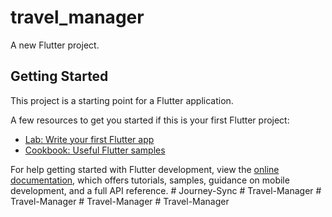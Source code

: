 # travel_manager

A new Flutter project.

## Getting Started

This project is a starting point for a Flutter application.

A few resources to get you started if this is your first Flutter project:

- [Lab: Write your first Flutter app](https://docs.flutter.dev/get-started/codelab)
- [Cookbook: Useful Flutter samples](https://docs.flutter.dev/cookbook)

For help getting started with Flutter development, view the
[online documentation](https://docs.flutter.dev/), which offers tutorials,
samples, guidance on mobile development, and a full API reference.
#   J o u r n e y - S y n c  
 #   T r a v e l - M a n a g e r  
 #   T r a v e l - M a n a g e r  
 #   T r a v e l - M a n a g e r  
 #   T r a v e l - M a n a g e r  
 